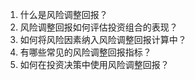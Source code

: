 

1. 什么是风险调整回报？ 
2. 风险调整回报如何评估投资组合的表现？
3. 如何将风险因素纳入风险调整回报计算中？ 
4. 有哪些常见的风险调整回报指标？ 
5. 如何在投资决策中使用风险调整回报？